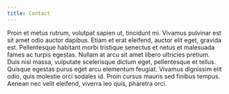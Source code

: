 ```yaml
---
title: Contact
---
```


Proin et metus rutrum, volutpat sapien ut, tincidunt mi. Vivamus pulvinar est sit amet odio auctor dapibus. Etiam et erat eleifend, auctor elit eget, gravida est. Pellentesque habitant morbi tristique senectus et netus et malesuada fames ac turpis egestas. Nullam at arcu sit amet libero ultricies pretium. Duis nisl massa, vulputate scelerisque dictum eget, pellentesque et tellus. Quisque egestas purus eget arcu elementum feugiat. Vivamus dignissim elit odio, quis molestie orci sodales id. Proin cursus mauris sed finibus tempus. Aenean nec velit eleifend, viverra leo quis, pharetra orci.
